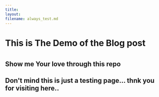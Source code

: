 ```yaml
---
title: 
layout: 
filename: always_test.md
--- 
```



<h1>This is The Demo of the Blog post <h1>
<h2>Show me Your love through this repo<h2>
Don't mind this is just a testing page...
  thnk you for visiting here..
